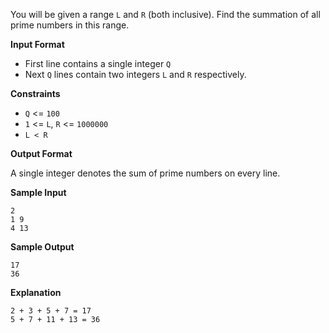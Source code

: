 You will be given a range `L` and `R` (both inclusive). Find the summation of all prime numbers in this range.

**Input Format**

 - First line contains a single integer `Q`
 - Next `Q` lines contain two integers `L` and `R` respectively.

**Constraints**

 - `Q` <= `100`
 - `1` <= `L`, `R` <= `1000000`
 - `L < R`

**Output Format**

A single integer denotes the sum of prime numbers on every line.

**Sample Input**
```
2
1 9
4 13
```

**Sample Output**
```
17
36
```

**Explanation**

```
2 + 3 + 5 + 7 = 17
5 + 7 + 11 + 13 = 36
```
